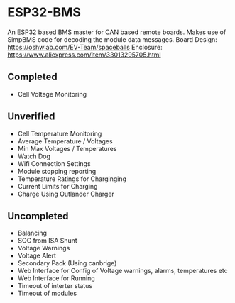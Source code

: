 # ESP32-BMS
An ESP32 based BMS master for CAN based remote boards. Makes use of SimpBMS code for decoding the module data messages.
Board Design: https://oshwlab.com/EV-Team/spaceballs
Enclosure: https://www.aliexpress.com/item/33013295705.html

## Completed
- Cell Voltage Monitoring

## Unverified
- Cell Temperature Monitoring
- Average Temperature / Voltages
- Min Max Voltages / Temperatures
- Watch Dog
- Wifi Connection Settings
- Module stopping reporting
- Temperature Ratings for Charginging
- Current Limits for Charging
- Charge Using Outlander Charger

## Uncompleted

- Balancing
- SOC from ISA Shunt
- Voltage Warnings
- Voltage Alert
- Secondary Pack (Using canbrige)
- Web Interface for Config of Voltage warnings, alarms, temperatures etc
- Web Interface for Running
- Timeout of interter status
- Timeout of modules

